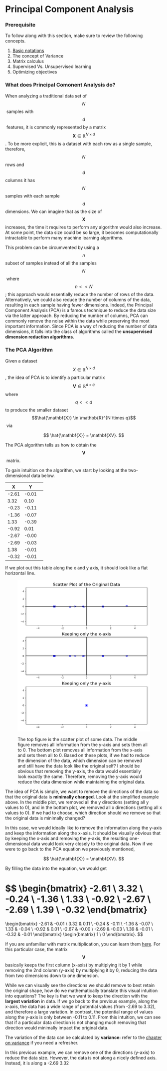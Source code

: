 # Principal Component Analysis

### Prerequisite

To follow along with this section, make sure to review the following concepts.

1. [Basic notations](../ml-basic-concepts/basic-notations..md)
2. The concept of Variance
3. Matrix calculus
4. Supervised Vs. Unsupervised learning
5. Optimizing objectives

### What does Principal Comonent Analysis do?

When analyzing a traditional data set of $$N$$​ samples with $$d$$​ features, it is commonly represented by a matrix $$\mathbf{X} \in \mathbb{R}^{N \times d}$$. To be more explicit, this is a dataset with each row as a single sample, therefore, $$N$$ rows and $$d$$ columns it has $$N$$samples with each sample $$d$$ dimensions. We can imagine that as the size of $$\mathbf{X}$$ increases, the time it requires to perform any algorithm would also increase. At some point, the data size could be so large, it becomes computationally intractable to perform many machine learning algorithms.&#x20;

This problem can be circumvented by using a $$n$$ subset of samples ​instead of all the samples $$N$$​ where $$n << N$$; this approach would essentially reduce the number of rows of the data. Alternatively, we could also reduce the number of columns of the data, resulting in each sample having fewer dimensions. Indeed, the Principal Component Analysis (PCA) is a famous technique to reduce the data size via the latter approach. By reducing the number of columns, PCA can commonly remove the noise within the data while preserving the most important information. Since PCA is a way of reducing the number of data dimensions, it falls into the class of algorithms called the **unsupervised dimension reduction algorithms**.

### The PCA Algorithm

Given a dataset $$X \in \mathbb{R}^{N \times d}$$​, the idea of PCA is to identify a particular matrix $$\mathbf{V} \in \mathbb{R}^{d \times q}$$​ where $$q << d$$​ to produce the smaller dataset $$\hat{\mathbf{X}} \in \mathbb{R}^{N \times q}$$​ via

$$
\hat{\mathbf{X}} = \mathbf{XV}.
$$

​The PCA algorithm tells us how to obtain the $$\mathbf{V}$$​ matrix.&#x20;

To gain intuition on the algorithm, we start by looking at the two-dimensional data below.&#x20;

<table><thead><tr><th>X</th><th>Y</th><th data-hidden></th></tr></thead><tbody><tr><td>-2.61</td><td>-0.01</td><td></td></tr><tr><td>3.32</td><td>0.10</td><td></td></tr><tr><td>-0.23</td><td>-0.11</td><td></td></tr><tr><td>-1.36</td><td>-0.07</td><td></td></tr><tr><td>1.33</td><td>-0.39</td><td></td></tr><tr><td>-0.92</td><td>0.01</td><td></td></tr><tr><td>-2.67</td><td>-0.00</td><td></td></tr><tr><td>-2.69</td><td>-0.03</td><td></td></tr><tr><td>1.38</td><td>-0.01</td><td></td></tr><tr><td>-0.32</td><td>-0.01</td><td></td></tr></tbody></table>

If we plot out this table along the x and y axis, it should look like a flat horizontal line.&#x20;

<figure><img src="../.gitbook/assets/flat_gaussian (1).png" alt=""><figcaption><p>The top figure is the scatter plot of some data. The middle figure removes all information from the y-axis and sets them all to 0. The bottom plot removes all information from the x-axis and sets them all to 0. Based on these plots, if we had to reduce the dimension of the data, which dimension can be removed and still have the data look like the original self? I should be obvious that removing the y-axis, the data would essentially look exactly the same. Therefore, removing the y-axis would reduce the data dimension while maintaining the original data. </p></figcaption></figure>

The idea of PCA is simple, we want to remove the directions of the data so that the original data is **minimally changed**. Look at the simplified example above. In the middle plot, we removed all the y directions (setting all y values to 0), and in the bottom plot, we removed all x directions (setting all x values to 0). If we had to choose, which direction should we remove so that the original data is minimally changed?&#x20;

In this case, we would ideally like to remove the information along the y-axis and keep the information along the x-axis. It should be visually obvious that by keeping the x-axis and removing the y-axis, the resulting one-dimensional data would look very closely to the original data. Now if we were to go back to the PCA equation we previously mentioned,

$$
\hat{\mathbf{X}} = \mathbf{XV}.
$$

By filling the data into the equation, we would get

$$
\begin{bmatrix}
    -2.61 \\
     3.32 \\
    -0.24 \\
    -1.36 \\
     1.33 \\
    -0.92 \\
    -2.67 \\
    -2.69 \\
     1.39 \\
    -0.32 
\end{bmatrix}
=
\begin{bmatrix}
    -2.61 & -0.01 \\
     3.32 &  0.11 \\
    -0.24 & -0.11 \\
    -1.36 & -0.07 \\
     1.33 & -0.04 \\
    -0.92 &  0.01 \\
    -2.67 & -0.00 \\
    -2.69 & -0.03 \\
     1.39 & -0.01 \\
    -0.32 & -0.01 
\end{bmatrix}
\begin{bmatrix}
1 \\ 0
\end{bmatrix}.
$$

​If you are unfamiliar with matrix multiplication, you can learn them [here](../linear-algebra/multiplication.md). For this particular case, the matrix $$\mathbf{V}$$​basically keeps the first column (x-axis) by multiplying it by 1 while removing the 2nd column (y-axis) by multiplying it by 0, reducing the data from two dimensions down to one dimension.

While we can visually see the directions we should remove to best retain the original shape, how do we mathematically translate this visual intuition into equations? The key is that we want to keep the direction with the **largest variation** in data. If we go back to the previous example, along the x-axis, the data has a wide range of potential values (from -2.69 to 3.32), and therefore a large variation. In contrast, the potential range of values along the y-axis is only between -0.11 to 0.11. From this intuition, we can see that if a particular data direction is not changing much removing that direction would minimally impact the original data.&#x20;

The variation of the data can be calculated by **variance:** refer to the [chapter on variance](../statistics/basic-statistic-concepts/variance.md) if you need a refresher.

In this previous example, we can remove one of the directions (y-axis) to reduce the data size. However, the data is not along a nicely defined axis. Instead, it is along a -2.69 3.32
